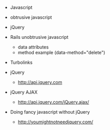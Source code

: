 - Javascript
- obtrusive javascript
- jQuery
- Rails unobtrusive javascript
  - data attributes
  - method example  (data-method="delete")
- Turbolinks



- jQuery
  - http://api.jquery.com
- jQuery AJAX
  - http://api.jquery.com/jQuery.ajax/
- Doing fancy javascript without jQuery
  - http://youmightnotneedjquery.com/
